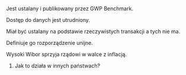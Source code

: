 
Jest ustalany i publikowany przez GWP Benchmark.

Dostęp do danych jest utrudniony.

Miał być ustalany na podstawie rzeczywistych transakcji a tych nie ma.

Definiuje go rozporządzenie unijne.

Wysoki Wibor sprzyja rządowi w walce z inflacją.

1. Jak to działa w innych państwach?